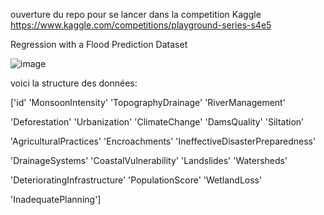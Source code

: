 ouverture du repo pour se lancer dans la competition Kaggle
https://www.kaggle.com/competitions/playground-series-s4e5

Regression with a Flood Prediction Dataset

![image](https://github.com/CedricChauvet/Kaggle_Flood_Prediction_Dataset/assets/16280142/07fc3699-a0e9-4dfe-8ce7-f1c77ac910cf)

voici la structure des données:

['id' 'MonsoonIntensity' 'TopographyDrainage' 'RiverManagement'

 'Deforestation' 'Urbanization' 'ClimateChange' 'DamsQuality' 'Siltation'
 
 'AgriculturalPractices' 'Encroachments' 'IneffectiveDisasterPreparedness'
 
 'DrainageSystems' 'CoastalVulnerability' 'Landslides' 'Watersheds'
 
 'DeterioratingInfrastructure' 'PopulationScore' 'WetlandLoss'
 
 'InadequatePlanning']
